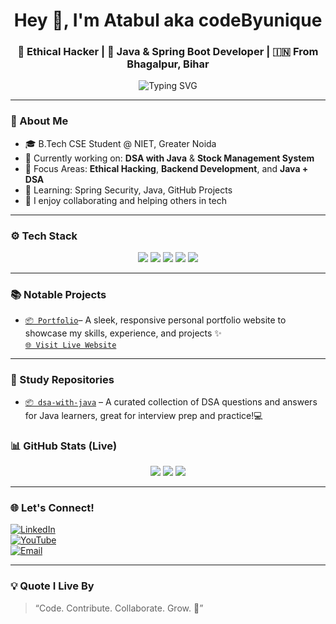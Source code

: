 <h1 align="center">Hey 👋, I'm Atabul aka codeByunique</h1>
<h3 align="center">🚀 Ethical Hacker | 🧠 Java & Spring Boot Developer | 🇮🇳 From Bhagalpur, Bihar</h3>

<p align="center">
  <img src="https://readme-typing-svg.demolab.com?font=Fira+Code&size=20&pause=1000&center=true&vCenter=true&width=440&lines=Learning+Ethical+Hacking+and+Java;Building+Spring+Boot+Projects;Contributing+to+Open+Source;Exploring+Cybersecurity;Always+Curious+%F0%9F%A4%94" alt="Typing SVG" />
</p>

---

### 🚀 About Me

- 🎓 B.Tech CSE Student @ NIET, Greater Noida  
- 🔨 Currently working on: **DSA with Java** & **Stock Management System**  
- 🔐 Focus Areas: **Ethical Hacking**, **Backend Development**, and **Java + DSA**
- 🌱 Learning: Spring Security, Java, GitHub Projects
- 🤝 I enjoy collaborating and helping others in tech  

---

### ⚙️ Tech Stack

<p align="center">
  <img src="https://img.shields.io/badge/Java-ED8B00?style=for-the-badge&logo=java&logoColor=white"/>
  <img src="https://img.shields.io/badge/SpringBoot-6DB33F?style=for-the-badge&logo=springboot&logoColor=white"/>
  <img src="https://img.shields.io/badge/MySQL-4479A1?style=for-the-badge&logo=mysql&logoColor=white"/>
  <img src="https://img.shields.io/badge/Linux-333333?style=for-the-badge&logo=linux&logoColor=white"/>
  <img src="https://img.shields.io/badge/Git-F05032?style=for-the-badge&logo=git&logoColor=white"/>
</p>

---

### 📚 Notable Projects

- [`📦 Portfolio`](https://github.com/codeByunique/unique-portfolio)– A sleek, responsive personal portfolio website to showcase my skills, experience, and projects ✨  
               [`🌐 Visit Live Website`](https://atabul-portfolio.netlify.app/)
---

### 📘 Study Repositories

- [`📦 dsa-with-java`](https://github.com/codeByunique/dsa-with-java) – A curated collection of DSA questions and answers for Java learners, great for interview prep and practice!💻

### 📊 GitHub Stats (Live)

<p align="center">
  <img src="https://github-readme-stats.vercel.app/api?username=codeByunique&count_private=true&show_icons=true&theme=radical" />
  <img src="https://streak-stats.demolab.com/?user=codeByunique&theme=radical" />
  <img src="https://github-readme-stats.vercel.app/api/top-langs/?username=codeByunique&layout=compact&theme=radical" />
</p>

---

### 🌐 Let's Connect!

[![LinkedIn](https://img.shields.io/badge/LinkedIn-blue?style=for-the-badge&logo=linkedin)](https://linkedin.com/in/07atabul)  
[![YouTube](https://img.shields.io/badge/YouTube-red?style=for-the-badge&logo=youtube)](https://youtube.com/@codeByunique)  
[![Email](https://img.shields.io/badge/Email-grey?style=for-the-badge&logo=gmail)](mailto:07s.atabul@gmail.com)

---

### 💡 Quote I Live By

> “Code. Contribute. Collaborate. Grow. 🌱”
